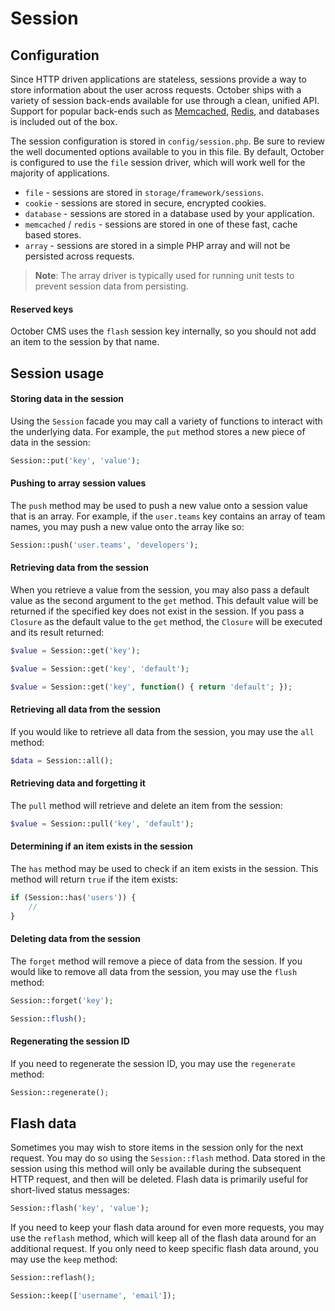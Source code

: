 # Session

## Configuration

Since HTTP driven applications are stateless, sessions provide a way to store information about the user across requests. October ships with a variety of session back-ends available for use through a clean, unified API. Support for popular back-ends such as [Memcached](http://memcached.org), [Redis](http://redis.io), and databases is included out of the box.

The session configuration is stored in `config/session.php`. Be sure to review the well documented options available to you in this file. By default, October is configured to use the `file` session driver, which will work well for the majority of applications.

- `file` - sessions are stored in `storage/framework/sessions`.
- `cookie` - sessions are stored in secure, encrypted cookies.
- `database` - sessions are stored in a database used by your application.
- `memcached` / `redis` - sessions are stored in one of these fast, cache based stores.
- `array` - sessions are stored in a simple PHP array and will not be persisted across requests.

> **Note**: The array driver is typically used for running unit tests to prevent session data from persisting.

#### Reserved keys

October CMS uses the `flash` session key internally, so you should not add an item to the session by that name.

## Session usage

#### Storing data in the session

Using the `Session` facade you may call a variety of functions to interact with the underlying data. For example, the `put` method stores a new piece of data in the session:

```php
Session::put('key', 'value');
```

#### Pushing to array session values

The `push` method may be used to push a new value onto a session value that is an array. For example, if the `user.teams` key contains an array of team names, you may push a new value onto the array like so:

```php
Session::push('user.teams', 'developers');
```

#### Retrieving data from the session

When you retrieve a value from the session, you may also pass a default value as the second argument to the `get` method. This default value will be returned if the specified key does not exist in the session. If you pass a `Closure` as the default value to the `get` method, the `Closure` will be executed and its result returned:

```php
$value = Session::get('key');

$value = Session::get('key', 'default');

$value = Session::get('key', function() { return 'default'; });
```

#### Retrieving all data from the session

If you would like to retrieve all data from the session, you may use the `all` method:

```php
$data = Session::all();
```

#### Retrieving data and forgetting it

The `pull` method will retrieve and delete an item from the session:

```php
$value = Session::pull('key', 'default');
```

#### Determining if an item exists in the session

The `has` method may be used to check if an item exists in the session. This method will return `true` if the item exists:

```php
if (Session::has('users')) {
    //
}
```

#### Deleting data from the session

The `forget` method will remove a piece of data from the session. If you would like to remove all data from the session, you may use the `flush` method:

```php
Session::forget('key');

Session::flush();
```

#### Regenerating the session ID

If you need to regenerate the session ID, you may use the `regenerate` method:

```php
Session::regenerate();
```

## Flash data

Sometimes you may wish to store items in the session only for the next request. You may do so using the `Session::flash` method. Data stored in the session using this method will only be available during the subsequent HTTP request, and then will be deleted. Flash data is primarily useful for short-lived status messages:

```php
Session::flash('key', 'value');
```

If you need to keep your flash data around for even more requests, you may use the `reflash` method, which will keep all of the flash data around for an additional request. If you only need to keep specific flash data around, you may use the `keep` method:

```php
Session::reflash();

Session::keep(['username', 'email']);
```
